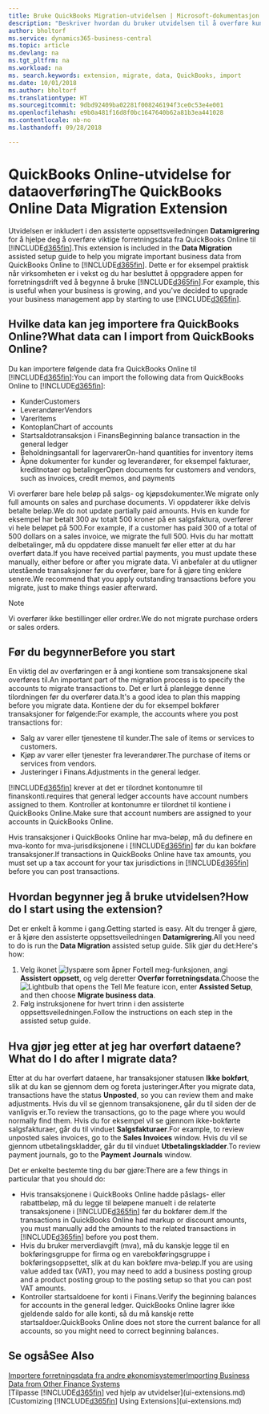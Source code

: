 ```yaml
---
title: Bruke QuickBooks Migration-utvidelsen | Microsoft-dokumentasjon
description: "Beskriver hvordan du bruker utvidelsen til å overføre kunder, leverandører, varer og konti fra QuickBooks Online til Business Central."
author: bholtorf
ms.service: dynamics365-business-central
ms.topic: article
ms.devlang: na
ms.tgt_pltfrm: na
ms.workload: na
ms. search.keywords: extension, migrate, data, QuickBooks, import
ms.date: 10/01/2018
ms.author: bholtorf
ms.translationtype: HT
ms.sourcegitcommit: 9dbd92409ba02281f008246194f3ce0c53e4e001
ms.openlocfilehash: e9b0a481f16d8f0bc1647640b62a81b3ea441028
ms.contentlocale: nb-no
ms.lasthandoff: 09/28/2018

---
```


# <a name="the-quickbooks-online-data-migration-extension"></a><span data-ttu-id="7862d-103">QuickBooks Online-utvidelse for dataoverføring</span><span class="sxs-lookup"><span data-stu-id="7862d-103">The QuickBooks Online Data Migration Extension</span></span>
<span data-ttu-id="7862d-104">Utvidelsen er inkludert i den assisterte oppsettsveiledningen **Datamigrering** for å hjelpe deg å overføre viktige forretningsdata fra QuickBooks Online til [!INCLUDE[d365fin](includes/d365fin_md.md)].</span><span class="sxs-lookup"><span data-stu-id="7862d-104">This extension is included in the **Data Migration** assisted setup guide to help you migrate important business data from QuickBooks Online to [!INCLUDE[d365fin](includes/d365fin_md.md)].</span></span> <span data-ttu-id="7862d-105">Dette er for eksempel praktisk når virksomheten er i vekst og du har besluttet å oppgradere appen for forretningsdrift ved å begynne å bruke [!INCLUDE[d365fin](includes/d365fin_md.md)].</span><span class="sxs-lookup"><span data-stu-id="7862d-105">For example, this is useful when your business is growing, and you've decided to upgrade your business management app by starting to use [!INCLUDE[d365fin](includes/d365fin_md.md)].</span></span>

## <a name="what-data-can-i-import-from-quickbooks-online"></a><span data-ttu-id="7862d-106">Hvilke data kan jeg importere fra QuickBooks Online?</span><span class="sxs-lookup"><span data-stu-id="7862d-106">What data can I import from QuickBooks Online?</span></span>
<span data-ttu-id="7862d-107">Du kan importere følgende data fra QuickBooks Online til [!INCLUDE[d365fin](includes/d365fin_md.md)]:</span><span class="sxs-lookup"><span data-stu-id="7862d-107">You can import the following data from QuickBooks Online to [!INCLUDE[d365fin](includes/d365fin_md.md)]:</span></span>  

* <span data-ttu-id="7862d-108">Kunder</span><span class="sxs-lookup"><span data-stu-id="7862d-108">Customers</span></span>
* <span data-ttu-id="7862d-109">Leverandører</span><span class="sxs-lookup"><span data-stu-id="7862d-109">Vendors</span></span>
* <span data-ttu-id="7862d-110">Varer</span><span class="sxs-lookup"><span data-stu-id="7862d-110">Items</span></span>
* <span data-ttu-id="7862d-111">Kontoplan</span><span class="sxs-lookup"><span data-stu-id="7862d-111">Chart of accounts</span></span>
* <span data-ttu-id="7862d-112">Startsaldotransaksjon i Finans</span><span class="sxs-lookup"><span data-stu-id="7862d-112">Beginning balance transaction in the general ledger</span></span>
* <span data-ttu-id="7862d-113">Beholdningsantall for lagervarer</span><span class="sxs-lookup"><span data-stu-id="7862d-113">On-hand quantities for inventory items</span></span>
* <span data-ttu-id="7862d-114">Åpne dokumenter for kunder og leverandører, for eksempel fakturaer, kreditnotaer og betalinger</span><span class="sxs-lookup"><span data-stu-id="7862d-114">Open documents for customers and vendors, such as invoices, credit memos, and payments</span></span>

<span data-ttu-id="7862d-115">Vi overfører bare hele beløp på salgs- og kjøpsdokumenter.</span><span class="sxs-lookup"><span data-stu-id="7862d-115">We migrate only full amounts on sales and purchase documents.</span></span> <span data-ttu-id="7862d-116">Vi oppdaterer ikke delvis betalte beløp.</span><span class="sxs-lookup"><span data-stu-id="7862d-116">We do not update partially paid amounts.</span></span> <span data-ttu-id="7862d-117">Hvis en kunde for eksempel har betalt 300 av totalt 500 kroner på en salgsfaktura, overfører vi hele beløpet på 500.</span><span class="sxs-lookup"><span data-stu-id="7862d-117">For example, if a customer has paid 300 of a total of 500 dollars on a sales invoice, we migrate the full 500.</span></span> <span data-ttu-id="7862d-118">Hvis du har mottatt delbetalinger, må du oppdatere disse manuelt før eller etter at du har overført data.</span><span class="sxs-lookup"><span data-stu-id="7862d-118">If you have received partial payments, you must update these manually, either before or after you migrate data.</span></span> <span data-ttu-id="7862d-119">Vi anbefaler at du utligner utestående transaksjoner før du overfører, bare for å gjøre ting enklere senere.</span><span class="sxs-lookup"><span data-stu-id="7862d-119">We recommend that you apply outstanding transactions before you migrate, just to make things easier afterward.</span></span>

> [!NOTE]  
>   <span data-ttu-id="7862d-120">Vi overfører ikke bestillinger eller ordrer.</span><span class="sxs-lookup"><span data-stu-id="7862d-120">We do not migrate purchase orders or sales orders.</span></span>

## <a name="before-you-start"></a><span data-ttu-id="7862d-121">Før du begynner</span><span class="sxs-lookup"><span data-stu-id="7862d-121">Before you start</span></span>
<span data-ttu-id="7862d-122">En viktig del av overføringen er å angi kontiene som transaksjonene skal overføres til.</span><span class="sxs-lookup"><span data-stu-id="7862d-122">An important part of the migration process is to specify the accounts to migrate transactions to.</span></span> <span data-ttu-id="7862d-123">Det er lurt å planlegge denne tilordningen før du overfører data.</span><span class="sxs-lookup"><span data-stu-id="7862d-123">It's a good idea to plan this mapping before you migrate data.</span></span> <span data-ttu-id="7862d-124">Kontiene der du for eksempel bokfører transaksjoner for følgende:</span><span class="sxs-lookup"><span data-stu-id="7862d-124">For example, the accounts where you post transactions for:</span></span>  

* <span data-ttu-id="7862d-125">Salg av varer eller tjenestene til kunder.</span><span class="sxs-lookup"><span data-stu-id="7862d-125">The sale of items or services to customers.</span></span>
* <span data-ttu-id="7862d-126">Kjøp av varer eller tjenester fra leverandører.</span><span class="sxs-lookup"><span data-stu-id="7862d-126">The purchase of items or services from vendors.</span></span>  
* <span data-ttu-id="7862d-127">Justeringer i Finans.</span><span class="sxs-lookup"><span data-stu-id="7862d-127">Adjustments in the general ledger.</span></span>  

[!INCLUDE[d365fin](includes/d365fin_md.md)] <span data-ttu-id="7862d-128">krever at det er tilordnet kontonumre til finanskonti.</span><span class="sxs-lookup"><span data-stu-id="7862d-128">requires that general ledger accounts have account numbers assigned to them.</span></span> <span data-ttu-id="7862d-129">Kontroller at kontonumre er tilordnet til kontiene i QuickBooks Online.</span><span class="sxs-lookup"><span data-stu-id="7862d-129">Make sure that account numbers are assigned to your accounts in QuickBooks Online.</span></span>

<span data-ttu-id="7862d-130">Hvis transaksjoner i QuickBooks Online har mva-beløp, må du definere en mva-konto for mva-jurisdiksjonene i [!INCLUDE[d365fin](includes/d365fin_md.md)] før du kan bokføre transaksjoner.</span><span class="sxs-lookup"><span data-stu-id="7862d-130">If transactions in QuickBooks Online have tax amounts, you must set up a tax account for your tax jurisdictions in [!INCLUDE[d365fin](includes/d365fin_md.md)] before you can post transactions.</span></span>

## <a name="how-do-i-start-using-the-extension"></a><span data-ttu-id="7862d-131">Hvordan begynner jeg å bruke utvidelsen?</span><span class="sxs-lookup"><span data-stu-id="7862d-131">How do I start using the extension?</span></span>
<span data-ttu-id="7862d-132">Det er enkelt å komme i gang.</span><span class="sxs-lookup"><span data-stu-id="7862d-132">Getting started is easy.</span></span> <span data-ttu-id="7862d-133">Alt du trenger å gjøre, er å kjøre den assisterte oppsettsveiledningen **Datamigrering**.</span><span class="sxs-lookup"><span data-stu-id="7862d-133">All you need to do is run the **Data Migration** assisted setup guide.</span></span> <span data-ttu-id="7862d-134">Slik gjør du det:</span><span class="sxs-lookup"><span data-stu-id="7862d-134">Here's how:</span></span>

1. <span data-ttu-id="7862d-135">Velg ikonet ![lyspære som åpner Fortell meg-funksjonen](media/ui-search/search_small.png "Fortell hva du vil gjøre"), angi **Assistert oppsett**, og velg deretter **Overfør forretningsdata**.</span><span class="sxs-lookup"><span data-stu-id="7862d-135">Choose the ![Lightbulb that opens the Tell Me feature](media/ui-search/search_small.png "Tell me what you want to do") icon, enter **Assisted Setup**, and then choose **Migrate business data**.</span></span>
2. <span data-ttu-id="7862d-136">Følg instruksjonene for hvert trinn i den assisterte oppsettsveiledningen.</span><span class="sxs-lookup"><span data-stu-id="7862d-136">Follow the instructions on each step in the assisted setup guide.</span></span>

## <a name="what-do-i-do-after-i-migrate-data"></a><span data-ttu-id="7862d-137">Hva gjør jeg etter at jeg har overført dataene?</span><span class="sxs-lookup"><span data-stu-id="7862d-137">What do I do after I migrate data?</span></span>
<span data-ttu-id="7862d-138">Etter at du har overført dataene, har transaksjoner statusen **Ikke bokført**, slik at du kan se gjennom dem og foreta justeringer.</span><span class="sxs-lookup"><span data-stu-id="7862d-138">After you migrate data, transactions have the status **Unposted**, so you can review them and make adjustments.</span></span> <span data-ttu-id="7862d-139">Hvis du vil se gjennom transaksjonene, går du til siden der de vanligvis er.</span><span class="sxs-lookup"><span data-stu-id="7862d-139">To review the transactions, go to the page where you would normally find them.</span></span> <span data-ttu-id="7862d-140">Hvis du for eksempel vil se gjennom ikke-bokførte salgsfakturaer, går du til vinduet **Salgsfakturaer**.</span><span class="sxs-lookup"><span data-stu-id="7862d-140">For example, to review unposted sales invoices, go to the **Sales Invoices** window.</span></span> <span data-ttu-id="7862d-141">Hvis du vil se gjennom utbetalingskladder, går du til vinduet **Utbetalingskladder**.</span><span class="sxs-lookup"><span data-stu-id="7862d-141">To review payment journals, go to the **Payment Journals** window.</span></span>   

<span data-ttu-id="7862d-142">Det er enkelte bestemte ting du bør gjøre:</span><span class="sxs-lookup"><span data-stu-id="7862d-142">There are a few things in particular that you should do:</span></span>

* <span data-ttu-id="7862d-143">Hvis transaksjonene i QuickBooks Online hadde påslags- eller rabattbeløp, må du legge til beløpene manuelt i de relaterte transaksjonene i [!INCLUDE[d365fin](includes/d365fin_md.md)] før du bokfører dem.</span><span class="sxs-lookup"><span data-stu-id="7862d-143">If the transactions in QuickBooks Online had markup or discount amounts, you must manually add the amounts to the related transactions in [!INCLUDE[d365fin](includes/d365fin_md.md)] before you post them.</span></span>
* <span data-ttu-id="7862d-144">Hvis du bruker merverdiavgift (mva), må du kanskje legge til en bokføringsgruppe for firma og en varebokføringsgruppe i bokføringsoppsettet, slik at du kan bokføre mva-beløp.</span><span class="sxs-lookup"><span data-stu-id="7862d-144">If you are using value added tax (VAT), you may need to add a business posting group and a product posting group to the posting setup so that you can post VAT amounts.</span></span>
* <span data-ttu-id="7862d-145">Kontroller startsaldoene for konti i Finans.</span><span class="sxs-lookup"><span data-stu-id="7862d-145">Verify the beginning balances for accounts in the general ledger.</span></span> <span data-ttu-id="7862d-146">QuickBooks Online lagrer ikke gjeldende saldo for alle konti, så du må kanskje rette startsaldoer.</span><span class="sxs-lookup"><span data-stu-id="7862d-146">QuickBooks Online does not store the current balance for all accounts, so you might need to correct beginning balances.</span></span>

## <a name="see-also"></a><span data-ttu-id="7862d-147">Se også</span><span class="sxs-lookup"><span data-stu-id="7862d-147">See Also</span></span>
[<span data-ttu-id="7862d-148">Importere forretningsdata fra andre økonomisystemer</span><span class="sxs-lookup"><span data-stu-id="7862d-148">Importing Business Data from Other Finance Systems</span></span>](across-import-data-configuration-packages.md)  
<span data-ttu-id="7862d-149">[Tilpasse [!INCLUDE[d365fin](includes/d365fin_md.md)] ved hjelp av utvidelser](ui-extensions.md)</span><span class="sxs-lookup"><span data-stu-id="7862d-149">[Customizing [!INCLUDE[d365fin](includes/d365fin_md.md)] Using Extensions](ui-extensions.md)</span></span>  

